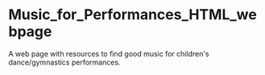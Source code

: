 # Music_for_Performances_HTML_webpage
A web page with resources to find good music for children's dance/gymnastics performances.

